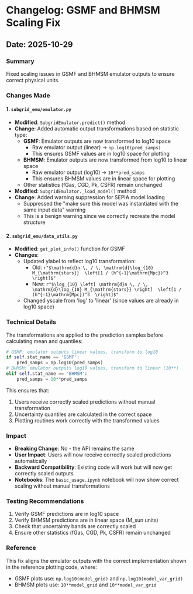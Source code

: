 # Changelog: GSMF and BHMSM Scaling Fix

## Date: 2025-10-29

### Summary
Fixed scaling issues in GSMF and BHMSM emulator outputs to ensure correct physical units.

### Changes Made

#### 1. `subgrid_emu/emulator.py`
- **Modified**: `SubgridEmulator.predict()` method
- **Change**: Added automatic output transformations based on statistic type:
  - **GSMF**: Emulator outputs are now transformed to log10 space
    - Raw emulator output (linear) → `np.log10(pred_samps)`
    - This ensures GSMF values are in log10 space for plotting
  - **BHMSM**: Emulator outputs are now transformed from log10 to linear space
    - Raw emulator output (log10) → `10**pred_samps`
    - This ensures BHMSM values are in linear space for plotting
  - Other statistics (fGas, CGD, Pk, CSFR) remain unchanged
- **Modified**: `SubgridEmulator._load_model()` method
- **Change**: Added warning suppression for SEPIA model loading
  - Suppressed the "make sure this model was instantiated with the same input data" warning
  - This is a benign warning since we correctly recreate the model structure

#### 2. `subgrid_emu/data_utils.py`
- **Modified**: `get_plot_info()` function for GSMF
- **Changes**:
  - Updated ylabel to reflect log10 transformation:
    - Old: `r"$\mathrm{d}n \, / \, \mathrm{d}\log_{10} M_{\mathrm{stars}}  \left[1 / (h^{-1}\mathrm{Mpc})^3  \right]$"`
    - New: `r"$\log_{10} \left[ \mathrm{d}n \, / \, \mathrm{d}\log_{10} M_{\mathrm{stars}} \right]  \left[1 / (h^{-1}\mathrm{Mpc})^3  \right]$"`
  - Changed yscale from 'log' to 'linear' (since values are already in log10 space)

### Technical Details

The transformations are applied to the prediction samples before calculating mean and quantiles:

```python
# GSMF: emulator outputs linear values, transform to log10
if self.stat_name == 'GSMF':
    pred_samps = np.log10(pred_samps)
# BHMSM: emulator outputs log10 values, transform to linear (10**)
elif self.stat_name == 'BHMSM':
    pred_samps = 10**pred_samps
```

This ensures that:
1. Users receive correctly scaled predictions without manual transformation
2. Uncertainty quantiles are calculated in the correct space
3. Plotting routines work correctly with the transformed values

### Impact

- **Breaking Change**: No - the API remains the same
- **User Impact**: Users will now receive correctly scaled predictions automatically
- **Backward Compatibility**: Existing code will work but will now get correctly scaled outputs
- **Notebooks**: The `basic_usage.ipynb` notebook will now show correct scaling without manual transformations

### Testing Recommendations

1. Verify GSMF predictions are in log10 space
2. Verify BHMSM predictions are in linear space (M_sun units)
3. Check that uncertainty bands are correctly scaled
4. Ensure other statistics (fGas, CGD, Pk, CSFR) remain unchanged

### Reference

This fix aligns the emulator outputs with the correct implementation shown in the reference plotting code, where:
- GSMF plots use: `np.log10(model_grid)` and `np.log10(model_var_grid)`
- BHMSM plots use: `10**model_grid` and `10**model_var_grid`
